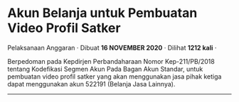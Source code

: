 Akun Belanja untuk Pembuatan Video Profil Satker
================================================

Pelaksanaan Anggaran · Dibuat **16 NOVEMBER 2020** · Dilihat **1212 kali** ·

Berpedoman pada Kepdirjen Perbandaharaan Nomor Kep-211/PB/2018 tentang Kodefikasi Segmen Akun Pada Bagan Akun Standar, untuk pembuatan video profil satker yang akan menggunakan jasa pihak ketiga dapat menggunakan akun 522191 (Belanja Jasa Lainnya).  

  
  
  

* * *